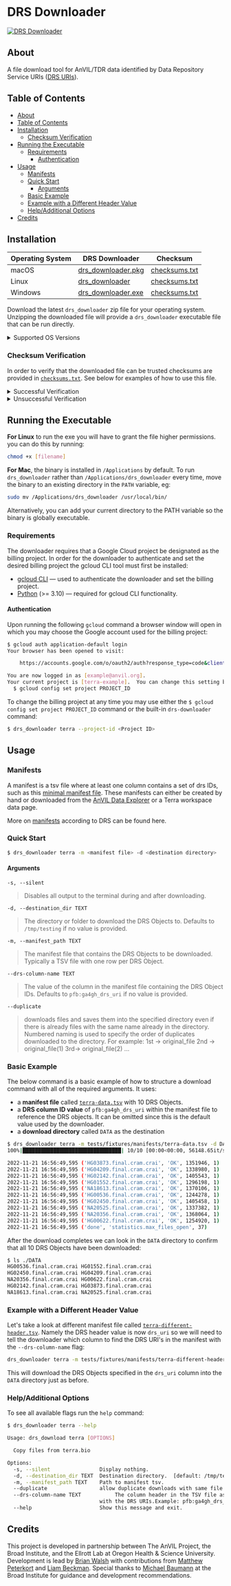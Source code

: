 # DRS Downloader <!-- omit from toc -->


[![DRS Downloader][build-badge]][build-link]

[build-badge]: https://github.com/anvilproject/drs_downloader/actions/workflows/build.yml/badge.svg
[build-link]: https://github.com/anvilproject/drs_downloader/actions/workflows/build.yml

## About
A file download tool for AnVIL/TDR data identified by Data Repository Service URIs ([DRS URIs](https://support.terra.bio/hc/en-us/articles/360039330211-Overview-Interoperable-data-GA4GH-DRS-URIs)).

## Table of Contents
- [About](#about)
- [Table of Contents](#table-of-contents)
- [Installation](#installation)
  - [Checksum Verification](#checksum-verification)
- [Running the Executable](#running-the-executable)
  - [Requirements](#requirements)
    - [Authentication](#authentication)
- [Usage](#usage)
  - [Manifests](#manifests)
  - [Quick Start](#quick-start)
    - [Arguments](#arguments)
  - [Basic Example](#basic-example)
  - [Example with a Different Header Value](#example-with-a-different-header-value)
  - [Help/Additional Options](#helpadditional-options)
- [Credits](#credits)

## Installation

| Operating System | DRS Downloader                | Checksum                   |
| ---------------- | ----------------------------- | -------------------------- |
| macOS            | [drs_downloader.pkg][macos]   | [checksums.txt][checksums] |
| Linux            | [drs_downloader][linux]       | [checksums.txt][checksums] |
| Windows          | [drs_downloader.exe][windows] | [checksums.txt][checksums] |

[macos]: https://github.com/anvilproject/drs_downloader/releases/latest/download/drs_downloader.pkg
[linux]: https://github.com/anvilproject/drs_downloader/releases/latest/download/drs_downloader
[windows]: https://github.com/anvilproject/drs_downloader/releases/latest/download/drs_downloader.exe
[checksums]: https://github.com/anvilproject/drs_downloader/releases/latest/download/checksums.txt

Download the latest `drs_downloader` zip file for your operating system. Unzipping the downloaded file will provide a `drs_downloader` executable file that can be run directly.

<details>
<summary>Supported OS Versions</summary>

| Operating System | Supported Versions             |
| ---------------- | ------------------------------ |
| macOS            | 12 (Monterey), 13 (Ventura)    |
| Linux            | Ubuntu 22.04 (Jammy Jellyfish) |
| Windows          | Windows 11                     |

_Notes_:

- Testing was done on hardware running macOS Monterey and Ventura (Apple Silicon M1 chips), with Windows and Linux emulation through [UTM](https://mac.getutm.app/).
- Due to hardware limitations with the ARM M1 chips, Windows 10 was not included in the list of tested operated systems as Microsoft does not currently provide a public Windows 10 ARM build.
- Ubuntu 20.04 (Focal Fossa) uses version 2.31 of the GNU C Library which appears to be incompatible with Python 3.10 requirement of version 2.35.

</details>

### Checksum Verification

In order to verify that the downloaded file can be trusted checksums are provided in [`checksums.txt`][checksums]. See below for examples of how to use this file.

<details>
<summary>Successful Verification</summary>

To verify the integrity of the binaries on macOS run the following command in the same directory as the downloaded file:

```sh
$ shasum -c checksums.txt --ignore-missing
drs_downloader.pkg: OK
```

If the `shasum` command outputs `OK` than the verification was successful and the executable can be trusted.

</details>

<details>
<summary>Unsuccessful Verification</summary>

Alternatively if the commad outputs `FAILED` than the checksum did not match and the binary should not be run.

```sh
$ shasum -c checksums.txt --ignore-missing
drs_downloader.pkg: FAILED
shasum: WARNING: 1 computed checksum did NOT match
shasum: checksums.txt: no file was verified
```

In such a case please reach out to the contributors for assistance.

</details>

## Running the Executable

**For Linux** to run the exe you will have to grant the file higher permissions. you can do this by running:

```sh
chmod +x [filename]
```

**For Mac**, the binary is installed in `/Applications` by default. To run `drs_downloader` rather than `/Applications/drs_downloader` every time, move the binary to an existing directory in the `PATH` variable, eg:

```sh
sudo mv /Applications/drs_downloader /usr/local/bin/
```

Alternatively, you can add your current directory to the PATH variable so the binary is globally executable.


### Requirements

The downloader requires that a Google Cloud project be designated as the billing project. In order for the downloader to authenticate and set the desired billing project the gcloud CLI tool must first be installed:

- [gcloud CLI](https://cloud.google.com/sdk/docs/install) — used to authenticate the downloader and set the billing project.
- [Python](https://www.python.org/) (>= 3.10) — required for gcloud CLI functionality.

#### Authentication

Upon running the following `gcloud` command a browser window will open in which you may choose the Google account used for the billing project:

```sh
$ gcloud auth application-default login
Your browser has been opened to visit:

    https://accounts.google.com/o/oauth2/auth?response_type=code&client_id=...

You are now logged in as [example@anvil.org].
Your current project is [terra-example].  You can change this setting by running:
  $ gcloud config set project PROJECT_ID
```

To change the billing project at any time you may use either the `$ gcloud config set project PROJECT_ID` command or the built-in `drs-downloader` command:

```sh
$ drs_downloader terra --project-id <Project ID>
```


## Usage

### Manifests

A manifest is a tsv file where at least one column contains a set of drs IDs, such as this [minimal manifest file](tests/fixtures/gen3-small.tsv). These manifests can either be created by hand or downloaded from the [AnVIL Data Explorer](https://explore.anvilproject.org/files) or a Terra workspace data page.

More on [manifests](https://ga4gh.github.io/data-repository-service-schemas/preview/release/drs-1.4.0/docs/#tag/Working-With-Compound-Objects/Compound-Objects) according to DRS can be found here.

### Quick Start

```sh
$ drs_downloader terra -m <manifest file> -d <destination directory>
```

#### Arguments

`-s, --silent`

> Disables all output to the terminal during and after downloading.

`-d, --destination_dir TEXT`

> The directory or folder to download the DRS Objects to. Defaults to `/tmp/testing` if no value is provided.

`-m, --manifest_path TEXT`

> The manifest file that contains the DRS Objects to be downloaded. Typically a TSV file with one row per DRS Object.

`--drs-column-name TEXT`

> The value of the column in the manifest file containing the DRS Object IDs. Defaults to `pfb:ga4gh_drs_uri` if no value is provided.

`--duplicate`

> downloads files and saves them into the specified directory even if there is already files with the same name already in the directory. Numbered naming is used
> to specify the order of duplicates downloaded to the directory. For example: 1st -> original_file 2nd -> original_file(1) 3rd-> original_file(2) ...

### Basic Example

The below command is a basic example of how to structure a download command with all of the required arguments. It uses:

- a **manifest file** called [`terra-data.tsv`](tests/fixtures/terra-data.tsv) with 10 DRS Objects.
- a **DRS column ID value** of `pfb:ga4gh_drs_uri` within the manifest file to reference the DRS objects. It can be omitted since this is the default value used by the downloader.
- a **download directory** called `DATA` as the destination

```sh
$ drs_downloader terra -m tests/fixtures/manifests/terra-data.tsv -d DATA
100%|████████████████████████████████| 10/10 [00:00<00:00, 56148.65it/s]

2022-11-21 16:56:49,595 ('HG03873.final.cram.crai', 'OK', 1351946, 1)
2022-11-21 16:56:49,595 ('HG04209.final.cram.crai', 'OK', 1338980, 1)
2022-11-21 16:56:49,595 ('HG02142.final.cram.crai', 'OK', 1405543, 1)
2022-11-21 16:56:49,595 ('HG01552.final.cram.crai', 'OK', 1296198, 1)
2022-11-21 16:56:49,595 ('NA18613.final.cram.crai', 'OK', 1370106, 1)
2022-11-21 16:56:49,595 ('HG00536.final.cram.crai', 'OK', 1244278, 1)
2022-11-21 16:56:49,595 ('HG02450.final.cram.crai', 'OK', 1405458, 1)
2022-11-21 16:56:49,595 ('NA20525.final.cram.crai', 'OK', 1337382, 1)
2022-11-21 16:56:49,595 ('NA20356.final.cram.crai', 'OK', 1368064, 1)
2022-11-21 16:56:49,595 ('HG00622.final.cram.crai', 'OK', 1254920, 1)
2022-11-21 16:56:49,595 ('done', 'statistics.max_files_open', 37)
```

After the download completes we can look in the `DATA` directory to confirm that all 10 DRS Objects have been downloaded:

```sh
$ ls ./DATA
HG00536.final.cram.crai HG01552.final.cram.crai
HG02450.final.cram.crai HG04209.final.cram.crai
NA20356.final.cram.crai HG00622.final.cram.crai
HG02142.final.cram.crai HG03873.final.cram.crai
NA18613.final.cram.crai NA20525.final.cram.crai
```

### Example with a Different Header Value

Let's take a look at different manifest file called [`terra-different-header.tsv`][terra-different-header]. Namely the DRS header value is now `drs_uri` so we will need to tell the downloader which column to find the DRS URI's in the manifest with the `--drs-column-name` flag:

```sh
drs_downloader terra -m tests/fixtures/manifests/terra-different-header.tsv -d DATA --drs-column-name drs_uri
```

This will download the DRS Objects specified in the `drs_uri` column into the `DATA` directory just as before.

[terra-different-header]: https://github.com/anvilproject/drs_downloader/blob/feature/download-recovery/tests/fixtures/manifests/terra-different-header.tsv

### Help/Additional Options

To see all available flags run the `help` command:

```sh
$ drs_downloader terra --help

Usage: drs_download terra [OPTIONS]

  Copy files from terra.bio

Options:
  -s, --silent                Display nothing.
  -d, --destination_dir TEXT  Destination directory.  [default: /tmp/testing]
  -m, --manifest_path TEXT    Path to manifest tsv.
  --duplicate                 allow duplicate downloads with same file name
  --drs-column-name TEXT           The column header in the TSV file associated
                              with the DRS URIs.Example: pfb:ga4gh_drs_uri
  --help                      Show this message and exit.
```

## Credits

This project is developed in partnership between The AnVIL Project, the Broad Institute, and the Ellrott Lab at Oregon Health & Science University. Development is lead by [Brian Walsh](https://github.com/bwalsh) with contributions from [Matthew Peterkort](https://github.com/matthewpeterkort) and [Liam Beckman](https://github.com/lbeckman314). Special thanks to [Michael Baumann](https://github.com/mikebaumann) at the Broad Institute for guidance and development recommendations.
